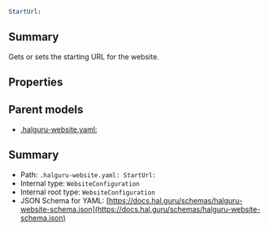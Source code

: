 <!--
title: StartUrl
version: DEBUG
generated: true
date: 2025-04-06
node: This file is generated by the command-line program: `halguru manual --generate-docs`
-->


```yaml
StartUrl:
```

## Summary

Gets or sets the starting URL for the website.

## Properties


## Parent models

* [.halguru-website.yaml:]((website).md)
## Summary

* Path: `.halguru-website.yaml: StartUrl:`
* Internal type: `WebsiteConfiguration`
* Internal root type: `WebsiteConfiguration`
* JSON Schema for YAML: [https://docs.hal.guru/schemas/halguru-website-schema.json](https://docs.hal.guru/schemas/halguru-website-schema.json)
